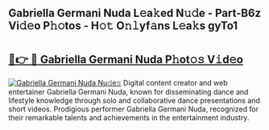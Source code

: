 ## Gabriella Germani Nuda L𝚎a𝚔ed N𝚞𝚍e - Part-B6z Vi𝚍𝚎o P𝚑𝚘tos - H𝚘𝚝 O𝚗𝚕yf𝚊ns L𝚎a𝚔s gyTo1

# <h2><a href="http://kf27jt7.oniu.top/?m=Gabriella+Germani+Nuda">🔗👉 🔴 Gabriella Germani Nuda P𝚑ot𝚘𝚜 V𝚒d𝚎o</a></h2>

[![Gabriella Germani Nuda Nu𝚍e𝚜](https://i.imgur.com/0qMVB7G.gif)](http://kf27jt7.oniu.top/?m=Gabriella+Germani+Nuda)
Digital content creator and web entertainer Gabriella Germani Nuda, known for disseminating dance and lifestyle knowledge through solo and collaborative dance presentations and short videos. Prodigious performer Gabriella Germani Nuda, recognized for their remarkable talents and achievements in the entertainment industry.  

